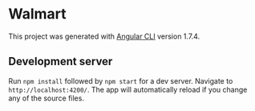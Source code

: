 # Walmart

This project was generated with [Angular CLI](https://github.com/angular/angular-cli) version 1.7.4.

## Development server

Run `npm install` followed by `npm start` for a dev server. Navigate to `http://localhost:4200/`. The app will automatically reload if you change any of the source files.
